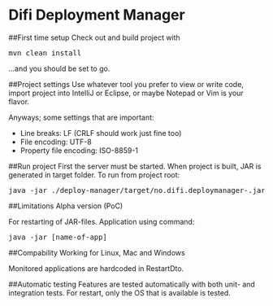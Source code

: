 # Difi Deployment Manager
##First time setup
Check out and build project with
<pre>mvn clean install</pre>
...and you should be set to go.

##Project settings
Use whatever tool you prefer to view or write code, import project into IntelliJ or Eclipse, or maybe Notepad or Vim is your flavor.

Anyways; some settings that are important:
- Line breaks: LF (CRLF should work just fine too)
- File encoding: UTF-8
- Property file encoding: ISO-8859-1

##Run project
First the server must be started. When project is built, 
JAR is generated in target folder. To run from project root:
<pre>java -jar ./deploy-manager/target/no.difi.deploymanager-<version>.jar</pre>

##Limitations
Alpha version (PoC)

For restarting of JAR-files. Application using command:
<pre>java -jar [name-of-app]</pre>

##Compability
Working for Linux, Mac and Windows

Monitored applications are hardcoded in RestartDto.

##Automatic testing
Features are tested automatically with both unit- and integration tests. For restart, only the OS that is available is tested.